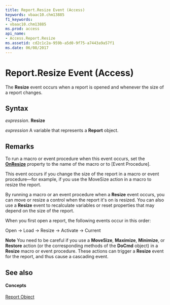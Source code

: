 ```yaml
---
title: Report.Resize Event (Access)
keywords: vbaac10.chm13885
f1_keywords:
- vbaac10.chm13885
ms.prod: access
api_name:
- Access.Report.Resize
ms.assetid: cd2c1c2a-959b-a5d0-9f75-a7443a9a57f1
ms.date: 06/08/2017
---
```



# Report.Resize Event (Access)

The  **Resize** event occurs when a report is opened and whenever the size of a report changes.


## Syntax

 _expression_. **Resize**

 _expression_ A variable that represents a **Report** object.


## Remarks

To run a macro or event procedure when this event occurs, set the  **[OnResize](form-onresize-property-access.md)** property to the name of the macro or to [Event Procedure].

This event occurs if you change the size of the report in a macro or event procedure—for example, if you use the MoveSize action in a macro to resize the report.

By running a macro or an event procedure when a  **Resize** event occurs, you can move or resize a control when the report it's on is resized. You can also use a **Resize** event to recalculate variables or reset properties that may depend on the size of the report.

When you first open a report, the following events occur in this order:

Open → Load → Resize → Activate → Current


 **Note**  You need to be careful if you use a  **MoveSize**, **Maximize**, **Minimize**, or **Restore** action (or the corresponding methods of the **DoCmd** object) in a **Resize** macro or event procedure. These actions can trigger a **Resize** event for the report, and thus cause a cascading event.


## See also


#### Concepts


[Report Object](report-object-access.md)

